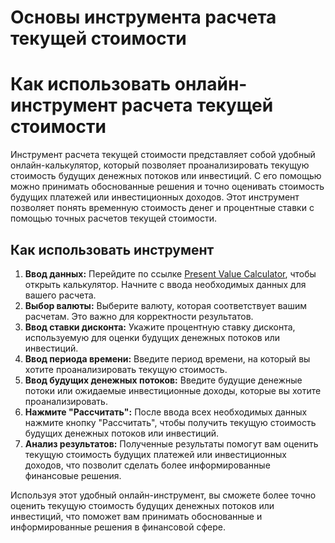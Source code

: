 Основы инструмента расчета текущей стоимости
============================================

Как использовать онлайн-инструмент расчета текущей стоимости
============================================================

Инструмент расчета текущей стоимости представляет собой удобный онлайн-калькулятор, который позволяет проанализировать текущую стоимость будущих денежных потоков или инвестиций. С его помощью можно принимать обоснованные решения и точно оценивать стоимость будущих платежей или инвестиционных доходов. Этот инструмент позволяет понять временную стоимость денег и процентные ставки с помощью точных расчетов текущей стоимости.

Как использовать инструмент
---------------------------

1. **Ввод данных:** Перейдите по ссылке [Present Value Calculator](https://www.onlinecalculatorsfree.com/ru/financial/present-value-calculator.html), чтобы открыть калькулятор. Начните с ввода необходимых данных для вашего расчета.
2. **Выбор валюты:** Выберите валюту, которая соответствует вашим расчетам. Это важно для корректности результатов.
3. **Ввод ставки дисконта:** Укажите процентную ставку дисконта, используемую для оценки будущих денежных потоков или инвестиций.
4. **Ввод периода времени:** Введите период времени, на который вы хотите проанализировать текущую стоимость.
5. **Ввод будущих денежных потоков:** Введите будущие денежные потоки или ожидаемые инвестиционные доходы, которые вы хотите проанализировать.
6. **Нажмите "Рассчитать":** После ввода всех необходимых данных нажмите кнопку "Рассчитать", чтобы получить текущую стоимость будущих денежных потоков или инвестиций.
7. **Анализ результатов:** Полученные результаты помогут вам оценить текущую стоимость будущих платежей или инвестиционных доходов, что позволит сделать более информированные финансовые решения.

Используя этот удобный онлайн-инструмент, вы сможете более точно оценить текущую стоимость будущих денежных потоков или инвестиций, что поможет вам принимать обоснованные и информированные решения в финансовой сфере.